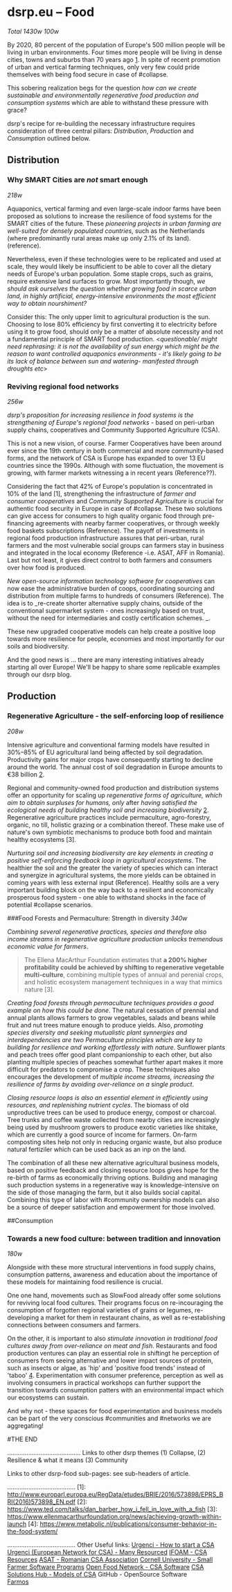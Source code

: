 # dsrp.eu – Food 
_Total 1430w_
*100w*  

By 2020, 80 percent of the population of Europe's 500 million people will be living in urban environments. Four times more people will be living in dense cities, towns and suburbs than 70 years ago [1](1). In spite of recent promotion of urban and vertical farming techniques, only very few could pride themselves with being food secure in case of #collapse. 

This sobering realization begs for the question *how can we create sustainable and environmentally regenerative food production and consumption systems* which are able to withstand these pressure with grace?

dsrp's recipe for re-building the necessary infrastructure requires consideration of three central pillars: *Distribution*, *Production* and *Consumption* outlined below. 

## Distribution

### Why SMART Cities are _not_ smart enough

_218w_  

Aquaponics, vertical farming and even large-scale indoor farms have been proposed as solutions to increase the resilience of food systems for the SMART cities of the future. These _pioneering projects in urban farming are well-suited for densely populated countries_, such as the Netherlands (where predominantly rural areas make up only 2.1% of its land). (reference). 

Nevertheless, even if these technologies were to be replicated and used at scale, they would likely be insufficient to be able to cover all the dietary needs of Europe's urban population. Some staple crops, such as grains, require extensive land surfaces to grow. Most importantly though, *we should ask ourselves the question whether growing food in scarce urban land, in highly artificial, energy-intensive environments the most efficient way to obtain nourshiment?* 

Consider this: The only upper limit to agricultural production is the sun. Choosing to lose 80% efficiency by first converting it to electricity before using it to grow food, should only be a matter of absolute necessity and not a fundamental principle of SMART food production. 
<*questionable/ might need rephrasing: it is not the availability of sun energy which might be the reason to want controlled aquaponics environments - it's likely going to be its lack of balance between sun and watering- manifested through droughts etc*>

### Reviving regional food networks 

_256w_  

_dsrp's proposition for increasing resilience in food systems is the strengthening of Europe's regional food networks_ - based on peri-urban supply chains, cooperatives and Community Supported Agriculture (CSA). 

This is not a new vision, of course. Farmer Cooperatives have been around ever since the 19th century in both commercial and more community-based forms, and the network of CSA is Europe has expanded to over 13 EU countries since the 1990s. Although with some fluctuation, the movement is growing, with farmer markets witnessing a in recent years (Reference??). 

Considering the fact that 42% of Europe's population is concentrated in 10% of the land [1], strengthening the infrastructure of _farmer and consumer cooperatives_ and _Community Supported Agriculture_ is crucial for authentic food security in Europe in case of #collapse. These two solutions can give access for consumers to high quality organic food through pre-financing agreements with nearby farmer cooperatives, or through weekly food baskets subscriptions (Reference). The payoff of investments in regional food production infrastructure assures that peri-urban, rural farmers and the most vulnerable social groups can farmers stay in business and integrated in the local economy (Reference -i.e. ASAT, AFF in Romania). Last but not least, it gives direct control to both farmers and consumers over how food is produced. 

_New open-source information technology software for cooperatives_ can now ease the administrative burden of coops, coordinating sourcing and distribution from multiple farms to hundreds of consumers (Reference). The idea is to _re-create shorter alternative supply chains, outside of the conventional supermarket system - ones increasingly based on trust, without the need for intermediaries and costly certification schemes. _.

These new upgraded cooperative models can help create a positive loop towards more resilience for people, economies and most importantly for our soils and biodiversity. 

And the good news is ... there are many interesting initiatives already starting all over Europe! We'll be happy to share some replicable examples through our dsrp blog. 

## Production 

### Regenerative Agriculture - the self-enforcing loop of resilience

_208w_  

Intensive agriculture and conventional farming models have resulted in 30%–85% of EU agricultural land being affected by soil degradation. Productivity gains for major crops have consequently starting to decline around the world. The annual cost of soil degradation in Europe amounts to €38 billion [2](xx). 

Regional and community-owned food production and distribution systems offer an opportunity for scaling up _regenerative forms of agriculture, which aim to obtain surpluses for humans, only_ after  _having satisfied the ecological needs of building healthy soil and increasing biodiversity_ [2](x). Regenerative agriculture practices include permaculture, agro-forestry, organic, no till, holistic grazing or a combination thereof. These make use of nature's own symbiotic mechanisms to produce both food and maintain healthy ecosystems [3].  

_Nurturing soil and increasing biodiversity are key elements in creating a positive self-enforcing feedback loop in agricultural ecosystems_. The healthier the soil and the greater the variety of species which can interact and synergize in agricultural systems, the more yields can be obtained in coming years with less external input (Reference). Healthy soils are a very important building block on the way back to a resilient and economically prosperous food system - one able to withstand shocks in the face of potential #collapse scenarios. 

###Food Forests and Permaculture: Strength in diversity
_340w_  

_Combining several regenerative practices, species and therefore also income streams in regenerative agriculture production unlocks tremendous economic value for farmers_. 
>The Ellena MacArthur Foundation estimates that **a  200% higher profitability could be achieved by shifting to regenerative vegetable multi-culture**, combining multiple types of annual and perenial crops, and holistic ecosystem management techniques in a way that mimics nature [3].

_Creating food forests through permaculture techniques provides a good example on how this could be done_.  The natural cessation of prennial and annual plants allows farmers to grow vegetables, salads and beans while fruit and nut trees mature enough to produce yields. Also, _promoting species diversity and seeking mutualistic plant synnergies and interdependencies are two Permaculture principles which are key to building for resilience and working effortlessly with nature_. Sunflower plants and peach trees offer good plant companionship to each other, but also planting multiple species of peaches somewhat further apart makes it more difficult for predators to compromise a crop. These techniques also encourages the development of _multiple income streams, increasing the resilience of farms by avoiding over-reliance on a single product_. 

_Closing resource loops is also an essential element in efficiently using resources, and replenishing nutrient cycles_. The biomass of old unproductive trees can be used to produce energy, compost or charcoal. Tree trunks and coffee waste collected from nearby cities are increasingly being used by mushroom growers to produce exotic varieties like shitake, which are currently a good source of income for farmers. On-farm composting sites help not only in reducing organic waste, but also produce natural fertiziler which can be used back as an inp on the land. 

The combination of all these new alternative agricultural business models, based on positive feedback and closing resource loops gives hope for the re-birth of farms as economically thriving options. Building and managing such production systems in a regenerative way is knowledge-intensive on the side of those managing the farm, but it also builds social capital. Combining this type of labor with #community ownership models can also be a source of deeper satisfaction and empowerment for those involved. 

##Consumption 

### Towards a new food culture: between tradition and innovation

_180w_  

Alongside with these more structural interventions in food supply chains, consumption patterns, awareness and education about the importance of these models for maintaining food resilience is crucial. 

One one hand, movements such as SlowFood already offer some solutions for reviving local food cultures. Their programs focus on re-incouraging the consumption of forgotten regional varieties of grains or legumes, re-developing a market for them in restaurant chains, as well as re-establishing connections between consumers and farmers. 

On the other,  it is important to also _stimulate innovation in traditional food cultures away from over-reliance on meat and fish_. Restaurants and food production ventures can play an essential role in shiftingt he perception of consumers from seeing alternative and lower impact sources of protein, such as insects or algae, as 'hip' and 'positive food trends' instead of 'taboo' [4](4). Experimentation with consumer preference, perception as well as involving consumers in practical workshops can further support the transition towards consumption patters with an environmental impact which our ecosystems can sustain. 

And why not - these spaces for food experimentation and business models can be part of the very conscious #communities and #networks we are aggregating!      

#THE END


..........................................
Links to other dsrp themes
(1) Collapse, (2) Resilience & what it means (3) Community 

Links to other dsrp-food sub-pages:
see sub-headers of article. 

.......................................
[1]: http://www.europarl.europa.eu/RegData/etudes/BRIE/2016/573898/EPRS_BRI(2016)573898_EN.pdf
[2]: https://www.ted.com/talks/dan_barber_how_i_fell_in_love_with_a_fish
[3]: https://www.ellenmacarthurfoundation.org/news/achieving-growth-within-launch
[4]: https://www.metabolic.nl/publications/consumer-behavior-in-the-food-system/

.......................................
Other Useful links:
[Urgenci - How to start a CSA](http://urgenci.net/wp-content/uploads/2015/03/CSA4EUrope_Handbook.pdf) 
[Urgenci (European Network for CSA) - Many Resourced](http://urgenci.net/)
[IFOAM - CSA Resources](http://www.ifoam.bio/en/community-supported-agriculture-csa)
[ASAT - Romanian CSA Association](https://www.youtube.com/watch?v=zoMIx2liVYQ)
[Cornell University - Small Farmer Software Programs](http://smallfarms.cornell.edu/resources/tools-and-technology/)
[Open Food Network - CSA Software](https://community.openfoodnetwork.org/t/csa-software-features/403)
[CSA Solutions Hub - Models of CSA](http://www.memberassembler.com/hub/comprehensive-csa-models)
GitHub - OpenSource Software   
[Farmos](http://farmos.org/)

 







